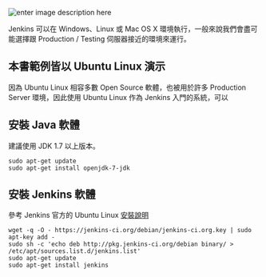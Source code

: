 ![enter image description here](https://lh3.googleusercontent.com/-vZ7C1C_7fUE/VUCZVwU6rpI/AAAAAAAAP9Q/zSCXlYLE5eQ/s0/jenkins-stickers.png)

Jenkins 可以在 Windows、Linux 或 Mac OS X 環境執行，一般來說我們會盡可能選擇跟 Production / Testing 伺服器接近的環境來運行。

本書範例皆以 Ubuntu Linux 演示
-------------------------------

因為 Ubuntu Linux 相容多數 Open Source 軟體，也被用於許多 Production Server 環境，因此使用 Ubuntu Linux 作為 Jenkins 入門的系統，可以

安裝 Java 軟體
---------------

建議使用 JDK 1.7 以上版本。

```
sudo apt-get update
sudo apt-get install openjdk-7-jdk
```

安裝 Jenkins 軟體
-----------------

參考 Jenkins 官方的 Ubuntu Linux [安裝說明](https://wiki.jenkins-ci.org/display/JENKINS/Installing+Jenkins+on+Ubuntu)

```
wget -q -O - https://jenkins-ci.org/debian/jenkins-ci.org.key | sudo apt-key add -
sudo sh -c 'echo deb http://pkg.jenkins-ci.org/debian binary/ > /etc/apt/sources.list.d/jenkins.list'
sudo apt-get update
sudo apt-get install jenkins
```
